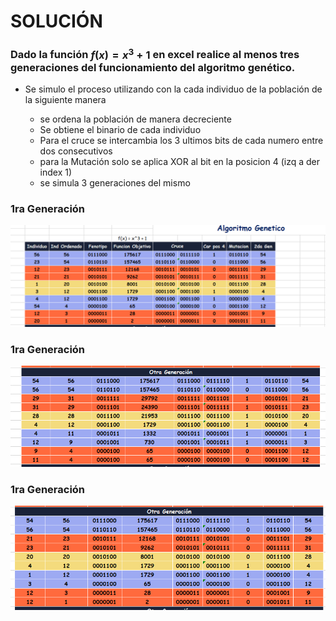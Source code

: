 # SOLUCIÓN

### Dado la función $f(x)=x^3+1$ en excel realice al menos tres generaciones del funcionamiento del algoritmo genético.

* Se simulo el proceso utilizando con la cada individuo de la población de la siguiente manera
    
    * se ordena la población de manera decreciente
    * Se obtiene el binario de cada individuo
    * Para el cruce se intercambia los 3 ultimos bits de cada numero entre dos consecutivos
    * para la Mutación solo se aplica XOR al bit en la posicion 4 (izq a der index 1)
    * se simula 3 generaciones del mismo

### 1ra Generación

![](https://github.com/OsvaldoRodriguez/INF-354-2-23-IA-SEGUNDO-PARCIAL/blob/master/PREGUNTA%202/1raGen.PNG)

### 1ra Generación


![](https://github.com/OsvaldoRodriguez/INF-354-2-23-IA-SEGUNDO-PARCIAL/blob/master/PREGUNTA%202/2daGen.PNG)

### 1ra Generación


![](https://github.com/OsvaldoRodriguez/INF-354-2-23-IA-SEGUNDO-PARCIAL/blob/master/PREGUNTA%202/3raGen.PNG)